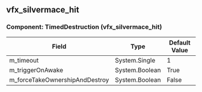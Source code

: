 ## vfx_silvermace_hit

### Component: TimedDestruction (vfx_silvermace_hit)

|Field|Type|Default Value|
|---|---|---|
|m_timeout|System.Single|1|
|m_triggerOnAwake|System.Boolean|True|
|m_forceTakeOwnershipAndDestroy|System.Boolean|False|

